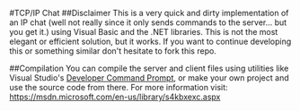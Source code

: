 #TCP/IP Chat
##Disclaimer
This is a very quick and dirty implementation of an IP chat (well not really since it only sends commands to the server... but you get it.) using Visual Basic and the .NET libraries. This is not the most elegant or efficient solution, but it works. If you want to continue developing this or something similar don't hesitate to fork this repo.

##Compilation
You can compile the server and client files using utilities like Visual Studio's [Developer Command Prompt](https://msdn.microsoft.com/en-us/library/f35ctcxw.aspx), or make your own project and use the source code from there. For more information visit: https://msdn.microsoft.com/en-us/library/s4kbxexc.aspx
